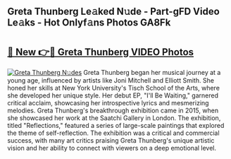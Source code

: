 ## Greta Thunberg Le𝚊ked N𝚞de - Part-gFD Video Le𝚊ks - Hot Onlyf𝚊ns Photos GA8Fk

# <h2><a href="http://ab4821.deff.icu/?id=Greta+Thunberg">🔗 New 👉🔴 Greta Thunberg VIDEO Photos</a></h2>

[![Greta Thunberg N𝚞des](https://i.imgur.com/rIISA9y.gif)](http://ab4821.deff.icu/?id=Greta+Thunberg)
Greta Thunberg began her musical journey at a young age, influenced by artists like Joni Mitchell and Elliott Smith. She honed her skills at New York University's Tisch School of the Arts, where she developed her unique style. Her debut EP, "I'll Be Waiting," garnered critical acclaim, showcasing her introspective lyrics and mesmerizing melodies. Greta Thunberg's breakthrough exhibition came in 2015, when she showcased her work at the Saatchi Gallery in London. The exhibition, titled "Reflections," featured a series of large-scale paintings that explored the theme of self-reflection. The exhibition was a critical and commercial success, with many art critics praising Greta Thunberg's unique artistic vision and her ability to connect with viewers on a deep emotional level.
